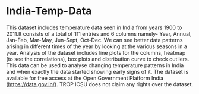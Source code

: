 # India-Temp-Data
This dataset includes temperature data seen in India from years 1900 to 2011.It consists of a total of 111 entries and 6 columns namely- Year, Annual, Jan-Feb, Mar-May, Jun-Sept, Oct-Dec. We can see better data patterns arising in different times of the year  by looking at the various seasons in a year. 
Analysis of the dataset includes line plots for the columns, heatmap (to see the correlations), box plots and distribution curve to check outliers.
This data can be used to analyse changing temperature patterns in India and when exactly the data started showing early signs of it.
The dataset is available for free access at the Open Government Platform India (https://data.gov.in/). TROP ICSU does not claim any rights over the dataset.

